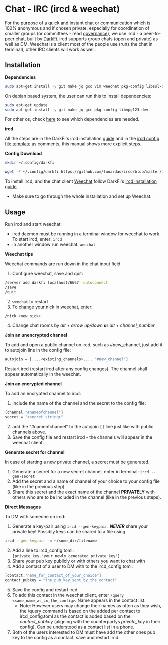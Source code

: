 # Chat - IRC (ircd & weechat)

For the purpose of a quick and instant chat or communication which is 100% anonymous and if chosen private, especially for coordination of smaller groups (or committees - read [governance](./governance.md)), we use ircd - a peer-to-peer chat, built by [DarkFi](dark.fi). ircd supports group chats (open and private) as well as DM. Weechat is a client most of the people use (runs the chat in terminal), other IRC clients will work as well.

## Installation

**Dependencies**

```sh
sudo apt-get install -y git make jq gcc vim weechat pkg-config libssl-dev
```
On debian based system, the user can run this to install dependencies:

```sh
sudo apt-get update
sudo apt-get install -y git make jq gcc pkg-config libmpg123-dev
```
For other os, check [here](https://darkrenaissance.github.io/darkfi/index.html) to see which dependencies are needed. 

**ircd**

All the steps are in the DarkFi's ircd installation [guide](https://darkrenaissance.github.io/darkfi/misc/ircd/ircd.html) and in the [ircd config file template](https://github.com/darkrenaissance/darkfi/blob/master/bin/ircd/ircd_config.toml) as comments, this manual shows more explicit steps. 

**Config Download**
```sh
mkdir ~/.config/darkfi
```
```sh
wget -P ~/.config/darkfi https://github.com/lunardao/ircd/blob/master/ircd_config.toml 
```

To install ircd, and the chat client [Weechat](https://weechat.org/files/doc/stable/weechat_user.en.html) follow DarkFi's [ircd installation guide](https://darkrenaissance.github.io/darkfi/misc/ircd/ircd.html)

* Make sure to go through the whole installation and set up Weechat.

## Usage

Run ircd and start weechat:

* ircd daemon must be running in a terminal window for weechat to work. To start ircd, enter: `ircd`
* in another window run weechat: `weechat`

**Weechat tips**

Weechat commands are run down in the chat input field

1. Configure weechat, save and quit:

```sh
/server add darkfi localhost/6667 -autoconnect
/save
/quit
```

2. `weechat` to restart
3. To change your nick in weechat, enter:

```sh
/nick <new_nick>
```

4. Change chat rooms by *alt + arrow up/down* **or** *alt + channel_number*

**Join an unencrypted channel**

To add and open a public channel on ircd, such as #new_channel, just add it to autojoin line in the config file:

```sh
autojoin = [....<existing_channels>..., "#new_channel"]
```

Restart ircd (restart ircd after any config changes). The channel shall appear automatically in the weechat.

**Join an encrypted channel**

To add an encrypted channel to ircd:

1. Include the name of the channel and the secret to the config file:

```sh
[channel."#nameofchannel"]
secret = "<secret_string>"
```

2. add the "#nameofchannel" to the autojoin `[]` line just like with public channels above. 
3. Save the config file and restart ircd - the channels will appear in the weechat client.

**Generate secret for channel**

In case of starting a new private channel, a secret must be generated.

1. Generate a secret for a new secret channel, enter in terminal: `ircd --gen-secret`
2. Add the secret and a name of channel of your choice to your config file (like in the previous step).
3. Share this secret and the exact name of the channel **PRIVATELY** with others who are to be included in the channel (like in the previous steps).

**Direct Messages**

To DM with someone on ircd:

1. Generate a key-pair using `ircd --gen-keypair`. ***NEVER*** share your private key! Possibly keys can be shared to a file using 
```sh
ircd --gen-keypair -o ~/some_dir/filename
```

2. Add a line to ircd_config.toml: `[private_key."your_newly_generated_private_key"]`
3. Share your pub key publicly or with others you want to chat with
4. Add a contact of a user to DM with to the ircd_config.toml:

```sh
[contact."name_for_contact_of_your_choice"]
contact_pubkey = "the_pub_key_sent_by_the_contact" 
```

5. Save the config and restart ircd
6. To add this contact in the weechat client, enter `/query <same_name_as_in_the_config>`. Name appears in the contact list.
	- Note: However users may change their names as often as they wish, the /query <name> command is based on the <name> added per contact to ircd_config.toml as the contact is added based on the *contact_pubkey* (aligning with the counterpartys *private_key* in their config). Can be understood as a contact list in a phone.
7. Both of the users interested to DM must have add the other ones pub key to the config as a contact, save and restart ircd.
